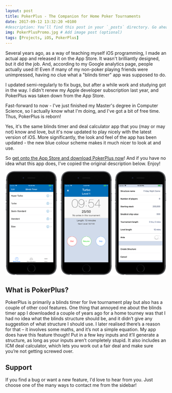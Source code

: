 ```yaml
---
layout: post
title: PokerPlus - The Companion for Home Poker Tournaments
date: 2017-09-12 13:32:20 +0100
#description: You’ll find this post in your `_posts` directory. Go ahead and edit it and re-build the site to see your changes. # Add post description (optional)
img: PokerPlusPromo.jpg # Add image post (optional)
tags: [Projects, iOS, PokerPlus]
---
```

Several years ago, as a way of teaching myself iOS programming, I made an actual app and released it on the App Store. It wasn't brilliantly designed, but it did the job. And, according to my Google analytics page, people actually used it! Even if many of my non-poker playing friends were unimpressed, having no clue what a "blinds timer" app was supposed to do.

I updated semi-regularly to fix bugs, but after a while work and studying got in the way. I didn't renew my Apple developer subscription last year, and PokerPlus was taken down from the App Store.

Fast-forward to now - I've just finished my Master's degree in Computer Science, so I actually know what I'm doing, and I've got a bit of free time. Thus, PokerPlus is reborn!

Yes, it's the same blinds timer and deal calculator app that you (may or may not) know and love, but it's now updated to play nicely with the latest version of iOS. More significantly, the look and feel of the app has been updated - the new blue colour scheme makes it much nicer to look at and use.

So [get onto the App Store and download PokerPlus now](https://itunes.apple.com/us/app/pokerplus-blinds-timer/id822857884)! And if you have no idea what this app does, I've copied the original description below. Enjoy!

<div class="img-container">
<img src="/assets/img/PokerPlusScreens.png">
</div>

## What is PokerPlus?

PokerPlus is primarily a blinds timer for live tournament play but also has a couple of other cool features. One thing that annoyed me about the blinds timer app I downloaded a couple of years ago for a home tourney was that I had no idea what the blinds structure should be, and it didn’t give any suggestion of what structure I should use. I later realised there’s a reason for that – it involves some maths, and it’s not a simple equation. My app does have this feature though! Put in a few key inputs and it’ll generate a structure, as long as your inputs aren’t completely stupid. It also includes an ICM deal calculator, which lets you work out a fair deal and make sure you’re not getting screwed over.

## Support

If you find a bug or want a new feature, I'd love to hear from you. Just choose one of the many ways to contact me from the sidebar!
